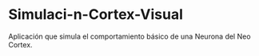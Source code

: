 # Simulaci-n-Cortex-Visual

Aplicación que simula el comportamiento básico de una Neurona del Neo Cortex.
